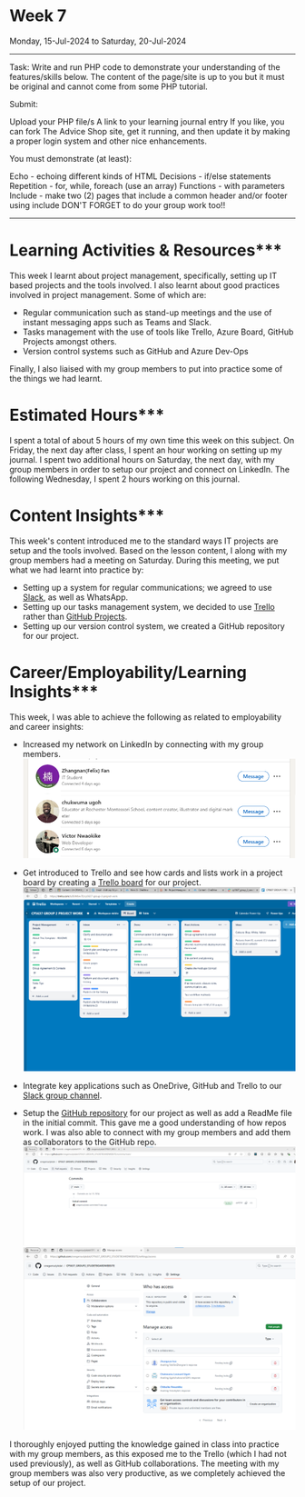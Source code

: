 # Week 7
Monday, 15-Jul-2024 to Saturday, 20-Jul-2024

****************************************
Task: Write and run PHP code to demonstrate your understanding of the features/skills below. The content of the page/site is up to you but it must be original and cannot come from some PHP tutorial.

Submit:

Upload your PHP file/s
A link to your learning journal entry
If you like, you can fork The Advice Shop site, get it running, and then update it by making a proper login system and other nice enhancements.

You must demonstrate (at least):

Echo - echoing different kinds of HTML
Decisions - if/else statements
Repetition - for, while, foreach (use an array)
Functions - with parameters
Include - make two (2) pages that include a common header and/or footer using include
DON'T FORGET to do your group work too!!
****************************************

# Learning Activities & Resources***
This week I learnt about project management, specifically, setting up IT based projects and the tools involved. I also learnt about good practices involved in project management. Some of which are:
* Regular communication such as stand-up meetings and the use of instant messaging apps such as Teams and Slack.
* Tasks management with the use of tools like Trello, Azure Board, GitHub Projects amongst others.
* Version control systems such as GitHub and Azure Dev-Ops

Finally, I also liaised with my group members to put into practice some of the things we had learnt.

# Estimated Hours***
I spent a total of about 5 hours of my own time this week on this subject. On Friday, the next day after class, I spent an hour working on setting up my journal. I spent two additional hours on Saturday, the next day, with my group members in order to setup our project and connect on LinkedIn. The following Wednesday, I spent 2 hours working on this journal.

# Content Insights***
This week's content introduced me to the standard ways IT projects are setup and the tools involved. Based on the lesson content, I along with my group members had a meeting on Saturday. During this meeting, we put what we had learnt into practice by:
* Setting up a system for regular communications; we agreed to use [Slack](https://en.wikipedia.org/wiki/Slack_(software)), as well as WhatsApp.
* Setting up our tasks management system, we decided to use [Trello](https://en.wikipedia.org/wiki/Trello) rather than [GitHub Projects](https://docs.github.com/en/issues/planning-and-tracking-with-projects/learning-about-projects/about-projects).
* Setting up our version control system, we created a GitHub repository for our project. 

# Career/Employability/Learning Insights***
This week, I was able to achieve the following as related to employability and career insights:
* Increased my network on LinkedIn by connecting with my group members.
![Group members connections](images/connections.png)

* Get introduced to Trello and see how cards and lists work in a project board by creating a [Trello board](https://trello.com/b/8iJMbw7E/cp5637-group-2-project-work) for our project.
![Trello](images/trelloBoard.png)

* Integrate key applications such as OneDrive, GitHub and Trello to our [Slack group channel](https://app.slack.com/client/T1HPNSNKT/C078QLM30R4).

* Setup the [GitHub repository](https://github.com/onegeniuslykdat/CP5637_GROUP2_STUDETBOARDWEBSITE) for our project as well as add a ReadMe file in the initial commit. This gave me a good understanding of how repos work. I was also able to connect with my group members and add them as collaborators to the GitHub repo.
![Initial Commit](images/initialCommmit.png)
![Collaborators](images/collaborators.png)

I thoroughly enjoyed putting the knowledge gained in class into practice with my group members, as this exposed me to the Trello (which I had not used previously), as well as GitHub collaborations. The meeting with my group members was also very productive, as we completely achieved the setup of our project.
